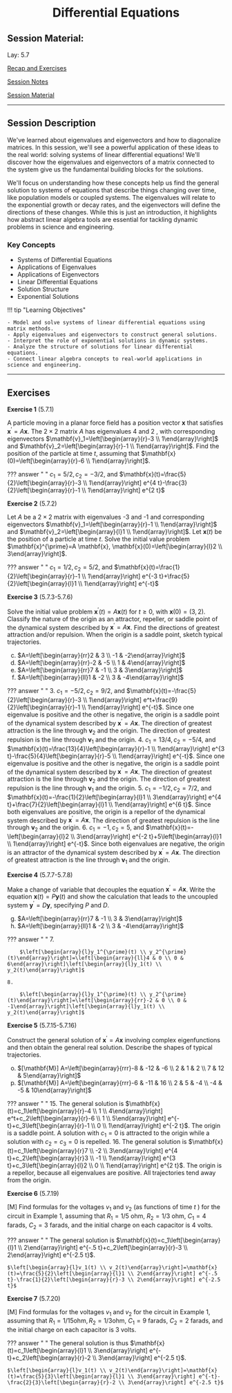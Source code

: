<h1 align="center">Differential Equations</h1>

## Session Material:

Lay: 5.7

[Recap and Exercises](https://drive.google.com/file/d/1IdILvufN2_j4yMma1oCD1NfzmSo6C2tm/view?usp=sharing)

[Session Notes](https://drive.google.com/file/d/1SiSA99_BH1VNszqPkM41wJ1CxjX2oaj_/view?usp=sharing)

[Session Material](https://viaucdk-my.sharepoint.com/:f:/g/personal/rib_viauc_dk/Elax7Cbk0DNLhpjCdiMwfOwBmG7jxqF7AJW5boJBajmB7Q?e=NzLWfW)

---

## Session Description

We've learned about eigenvalues and eigenvectors and how to diagonalize matrices. In this session, we'll see a powerful application of these ideas to the real world: solving systems of linear differential equations! We'll discover how the eigenvalues and eigenvectors of a matrix connected to the system give us the fundamental building blocks for the solutions.

We'll focus on understanding how these concepts help us find the general solution to systems of equations that describe things changing over time, like population models or coupled systems. The eigenvalues will relate to the exponential growth or decay rates, and the eigenvectors will define the directions of these changes. While this is just an introduction, it highlights how abstract linear algebra tools are essential for tackling dynamic problems in science and engineering.

### Key Concepts

* Systems of Differential Equations
* Applications of Eigenvalues
* Applications of Eigenvectors
* Linear Differential Equations
* Solution Structure
* Exponential Solutions

!!! tip "Learning Objectives"

    - Model and solve systems of linear differential equations using matrix methods.
    - Apply eigenvalues and eigenvectors to construct general solutions.
    - Interpret the role of exponential solutions in dynamic systems.
    - Analyze the structure of solutions for linear differential equations.
    - Connect linear algebra concepts to real-world applications in science and engineering.

---

## Exercises

<!--
5.7: 1-8, 15, 16, 19, 20 
-->
<style type="text/css">
    ol { list-style-type: lower-alpha; }
</style>

**Exercise 1** (5.7.1)

A particle moving in a planar force field has a position vector $\mathbf{x}$ that satisfies $\mathbf{x}^{\prime}=A \mathbf{x}$. The $2 \times 2$ matrix $A$ has eigenvalues 4 and 2 , with corresponding eigenvectors $\mathbf{v}_1=\left[\begin{array}{r}-3 \\ 1\end{array}\right]$ and $\mathbf{v}_2=\left[\begin{array}{r}-1 \\ 1\end{array}\right]$. Find the position of the particle at time $t$, assuming that $\mathbf{x}(0)=\left[\begin{array}{r}-6 \\ 1\end{array}\right]$.

??? answer "&nbsp;"
    $c_1=5 / 2, c_2=-3 / 2$, and $\mathbf{x}(t)=\frac{5}{2}\left[\begin{array}{r}-3 \\ 1\end{array}\right] e^{4 t}-\frac{3}{2}\left[\begin{array}{r}-1 \\ 1\end{array}\right] e^{2 t}$

**Exercise 2** (5.7.2)

Let $A$ be a $2 \times 2$ matrix with eigenvalues -3 and -1 and corresponding eigenvectors $\mathbf{v}_1=\left[\begin{array}{r}-1 \\ 1\end{array}\right]$ and $\mathbf{v}_2=\left[\begin{array}{l}1 \\ 1\end{array}\right]$. Let $\mathbf{x}(t)$ be the position of a particle at time $t$. Solve the initial value problem $\mathbf{x}^{\prime}=A \mathbf{x}, \mathbf{x}(0)=\left[\begin{array}{l}2 \\ 3\end{array}\right]$.

??? answer "&nbsp;"
    $c_1=1 / 2, c_2=5 / 2$, and $\mathbf{x}(t)=\frac{1}{2}\left[\begin{array}{r}-1 \\ 1\end{array}\right] e^{-3 t}+\frac{5}{2}\left[\begin{array}{l}1 \\ 1\end{array}\right] e^{-t}$

**Exercise 3** (5.7.3-5.7.6)

Solve the initial value problem $\mathbf{x}^{\prime}(t)=A \mathbf{x}(t)$ for $t \geq 0$, with $\mathbf{x}(0)=(3,2)$. Classify the nature of the origin as an attractor, repeller, or saddle point of the dynamical system described by $\mathbf{x}^{\prime}=A \mathbf{x}$. Find the directions of greatest attraction and/or repulsion. When the origin is a saddle point, sketch typical trajectories.

3. $A=\left[\begin{array}{rr}2 & 3 \\ -1 & -2\end{array}\right]$
4. $A=\left[\begin{array}{rr}-2 & -5 \\ 1 & 4\end{array}\right]$
5. $A=\left[\begin{array}{rr}7 & -1 \\ 3 & 3\end{array}\right]$
6. $A=\left[\begin{array}{ll}1 & -2 \\ 3 & -4\end{array}\right]$

??? answer "&nbsp;"
    3. $c_1=-5 / 2, c_2=9 / 2$, and $\mathbf{x}(t)=-\frac{5}{2}\left[\begin{array}{r}-3 \\ 1\end{array}\right] e^t+\frac{9}{2}\left[\begin{array}{r}-1 \\ 1\end{array}\right] e^{-t}$.
    Since one eigenvalue is positive and the other is negative, the origin is a saddle point of the dynamical system described by $\mathbf{x}^{\prime}=A \mathbf{x}$. The direction of greatest attraction is the line through $\mathbf{v}_2$ and the origin. The direction of greatest repulsion is the line through $\mathbf{v}_1$ and the origin.
    4. $c_1=13 / 4, c_2=-5 / 4$, and $\mathbf{x}(t)=\frac{13}{4}\left[\begin{array}{r}-1 \\ 1\end{array}\right] e^{3 t}-\frac{5}{4}\left[\begin{array}{r}-5 \\ 1\end{array}\right] e^{-t}$.
    Since one eigenvalue is positive and the other is negative, the origin is a saddle point of the dynamical system described by $\mathbf{x}^{\prime}=A \mathbf{x}$. The direction of greatest attraction is the line through $\mathbf{v}_2$ and the origin. The direction of greatest repulsion is the line through $\mathbf{v}_1$ and the origin.
    5. $c_1=-1 / 2, c_2=7 / 2$, and $\mathbf{x}(t)=-\frac{1}{2}\left[\begin{array}{l}1 \\ 3\end{array}\right] e^{4 t}+\frac{7}{2}\left[\begin{array}{l}1 \\ 1\end{array}\right] e^{6 t}$.
    Since both eigenvalues are positive, the origin is a repellor of the dynamical system described by $\mathbf{x}^{\prime}=A \mathbf{x}$. The direction of greatest repulsion is the line through $\mathbf{v}_2$ and the origin.
    6. $c_1=-1, c_2=5$, and $\mathbf{x}(t)=-\left[\begin{array}{l}2 \\ 3\end{array}\right] e^{-2 t}+5\left[\begin{array}{l}1 \\ 1\end{array}\right] e^{-t}$.
    Since both eigenvalues are negative, the origin is an attractor of the dynamical system described by $\mathbf{x}^{\prime}=A \mathbf{x}$. The direction of greatest attraction is the line through $\mathbf{v}_1$ and the origin.

**Exercise 4** (5.7.7-5.7.8)

Make a change of variable that decouples the equation $\mathbf{x}^{\prime}=A \mathbf{x}$. Write the equation $\mathbf{x}(t)=P \mathbf{y}(t)$ and show the calculation that leads to the uncoupled system $\mathbf{y}^{\prime}=D \mathbf{y}$, specifying $P$ and $D$.

7. $A=\left[\begin{array}{rr}7 & -1 \\ 3 & 3\end{array}\right]$
8. $A=\left[\begin{array}{ll}1 & -2 \\ 3 & -4\end{array}\right]$

??? answer "&nbsp;"
    7. 

        $\left[\begin{array}{l}y_1^{\prime}(t) \\ y_2^{\prime}(t)\end{array}\right]=\left[\begin{array}{ll}4 & 0 \\ 0 & 6\end{array}\right]\left[\begin{array}{l}y_1(t) \\ y_2(t)\end{array}\right]$

    8. 

        $\left[\begin{array}{l}y_1^{\prime}(t) \\ y_2^{\prime}(t)\end{array}\right]=\left[\begin{array}{rr}-2 & 0 \\ 0 & -1\end{array}\right]\left[\begin{array}{l}y_1(t) \\ y_2(t)\end{array}\right]$

**Exercise 5** (5.7.15-5.7.16)

Construct the general solution of $\mathbf{x}^{\prime}=A \mathbf{x}$ involving complex eigenfunctions and then obtain the general real solution. Describe the shapes of typical trajectories.

15. $[\mathbf{M}] A=\left[\begin{array}{rrr}-8 & -12 & -6 \\ 2 & 1 & 2 \\ 7 & 12 & 5\end{array}\right]$
16. $[\mathbf{M}] A=\left[\begin{array}{rrr}-6 & -11 & 16 \\ 2 & 5 & -4 \\ -4 & -5 & 10\end{array}\right]$

??? answer "&nbsp;"
    15. The general solution is $\mathbf{x}(t)=c_1\left[\begin{array}{r}-4 \\ 1 \\ 4\end{array}\right] e^t+c_2\left[\begin{array}{r}-6 \\ 1 \\ 5\end{array}\right] e^{-t}+c_3\left[\begin{array}{r}-1 \\ 0 \\ 1\end{array}\right] e^{-2 t}$. The origin is a saddle point.
    A solution with $c_1=0$ is attracted to the origin while a solution with $c_2=c_3=0$ is repelled.
    16. The general solution is $\mathbf{x}(t)=c_1\left[\begin{array}{r}7 \\ -2 \\ 3\end{array}\right] e^{4 t}+c_2\left[\begin{array}{r}3 \\ -1 \\ 1\end{array}\right] e^{3 t}+c_3\left[\begin{array}{l}2 \\ 0 \\ 1\end{array}\right] e^{2 t}$. The origin is a repellor, because all eigenvalues are positive. All trajectories tend away from the origin.

**Exercise 6** (5.7.19)

[M] Find formulas for the voltages $v_1$ and $v_2$ (as functions of time $t$ ) for the circuit in Example 1, assuming that $R_1=1 / 5$ ohm, $R_2=1 / 3$ ohm, $C_1=4$ farads, $C_2=3$ farads, and the initial charge on each capacitor is 4 volts.

??? answer "&nbsp;"
    The general solution is $\mathbf{x}(t)=c_1\left[\begin{array}{l}1 \\ 2\end{array}\right] e^{-.5 t}+c_2\left[\begin{array}{r}-3 \\ 2\end{array}\right] e^{-2.5 t}$.

    $\left[\begin{array}{l}v_1(t) \\ v_2(t)\end{array}\right]=\mathbf{x}(t)=\frac{5}{2}\left[\begin{array}{l}1 \\ 2\end{array}\right] e^{-.5 t}-\frac{1}{2}\left[\begin{array}{r}-3 \\ 2\end{array}\right] e^{-2.5 t}$

**Exercise 7** (5.7.20)

[M] Find formulas for the voltages $v_1$ and $v_2$ for the circuit in Example 1, assuming that $R_1=1 / 15 \mathrm{ohm}, R_2=1 / 3 \mathrm{ohm}$, $C_1=9$ farads, $C_2=2$ farads, and the initial charge on each capacitor is 3 volts.

??? answer "&nbsp;"
    The general solution is thus $\mathbf{x}(t)=c_1\left[\begin{array}{l}1 \\ 3\end{array}\right] e^{-t}+c_2\left[\begin{array}{r}-2 \\ 3\end{array}\right] e^{-2.5 t}$.

    $\left[\begin{array}{l}v_1(t) \\ v_2(t)\end{array}\right]=\mathbf{x}(t)=\frac{5}{3}\left[\begin{array}{l}1 \\ 3\end{array}\right] e^{-t}-\frac{2}{3}\left[\begin{array}{r}-2 \\ 3\end{array}\right] e^{-2.5 t}$